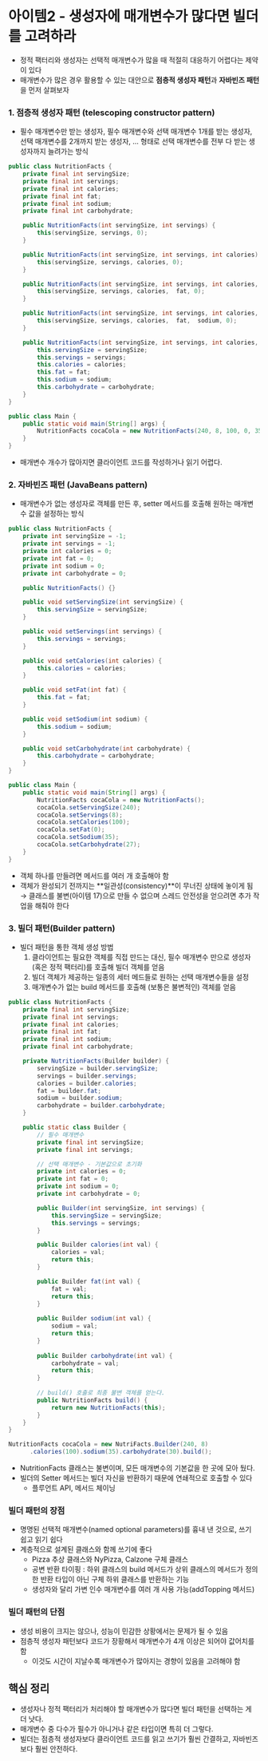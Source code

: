 # 아이템2 - 생성자에 매개변수가 많다면 빌더를 고려하라

* 정적 팩터리와 생성자는 선택적 매개변수가 많을 때 적절히 대응하기 어렵다는 제약이 있다
* 매개변수가 많은 경우 활용할 수 있는 대안으로 **점층적 생성자 패턴**과 **자바빈즈 패턴**을 먼저 살펴보자

### 1. 점층적 생성자 패턴 (telescoping constructor pattern)

* 필수 매개변수만 받는 생성자, 필수 매개변수와 선택 매개변수 1개를 받는 생성자, 선택 매개변수를 2개까지 받는 생성자, ... 형태로 선택 매개변수를 전부 다 받는 생성자까지 늘려가는 방식

```java
public class NutritionFacts {
    private final int servingSize;
    private final int servings;
    private final int calories;
    private final int fat;
    private final int sodium;
    private final int carbohydrate;

    public NutritionFacts(int servingSize, int servings) {
        this(servingSize, servings, 0);
    }

    public NutritionFacts(int servingSize, int servings, int calories) {
        this(servingSize, servings, calories, 0);
    }

    public NutritionFacts(int servingSize, int servings, int calories, int fat) {
        this(servingSize, servings, calories,  fat, 0);
    }

    public NutritionFacts(int servingSize, int servings, int calories, int fat, int sodium) {
        this(servingSize, servings, calories,  fat,  sodium, 0);
    }

    public NutritionFacts(int servingSize, int servings, int calories, int fat, int sodium, int carbohydrate) {
        this.servingSize = servingSize;
        this.servings = servings;
        this.calories = calories;
        this.fat = fat;
        this.sodium = sodium;
        this.carbohydrate = carbohydrate;
    }
}
```

```java
public class Main {
    public static void main(String[] args) {
        NutritionFacts cocaCola = new NutritionFacts(240, 8, 100, 0, 35, 27);
    }
}
```

* 매개변수 개수가 많아지면 클라이언트 코드를 작성하거나 읽기 어렵다.

### 2. 자바빈즈 패턴 (JavaBeans pattern)

* 매개변수가 없는 생성자로 객체를 만든 후, setter 메서드를 호출해 원하는 매개변수 값을 설정하는 방식

```java
public class NutritionFacts {
    private int servingSize = -1;
    private int servings = -1;
    private int calories = 0;
    private int fat = 0;
    private int sodium = 0;
    private int carbohydrate = 0;

    public NutritionFacts() {}

    public void setServingSize(int servingSize) {
        this.servingSize = servingSize;
    }

    public void setServings(int servings) {
        this.servings = servings;
    }

    public void setCalories(int calories) {
        this.calories = calories;
    }

    public void setFat(int fat) {
        this.fat = fat;
    }

    public void setSodium(int sodium) {
        this.sodium = sodium;
    }

    public void setCarbohydrate(int carbohydrate) {
        this.carbohydrate = carbohydrate;
    }
}
```

```java
public class Main {
    public static void main(String[] args) {
        NutritionFacts cocaCola = new NutritionFacts();
        cocaCola.setServingSize(240);
        cocaCola.setServings(8);
        cocaCola.setCalories(100);
        cocaCola.setFat(0);
        cocaCola.setSodium(35);
        cocaCola.setCarbohydrate(27);
    }
}
```

* 객체 하나를 만들려면 메서드를 여러 개 호출해야 함
* 객체가 완성되기 전까지는 **일관성(consistency)**이 무너진 상태에 놓이게 됨 → 클래스를 불변(아이템 17)으로 만들 수 없으며 스레드 안전성을 얻으려면 추가 작업을 해줘야 한다

### 3. 빌더 패턴(Builder pattern)

* 빌더 패턴을 통한 객체 생성 방법
  1. 클라이언트는 필요한 객체를 직접 만드는 대신, 필수 매개변수 만으로 생성자(혹은 정적 팩터리)를 호출해 빌더 객체를 얻음
  2. 빌더 객체가 제공하는 일종의 세터 메드들로 원하는 선택 매개변수들을 설정
  3. 매개변수가 없는 build 메서드를 호출해 (보통은 불변적인) 객체를 얻음

```java
public class NutritionFacts {
    private final int servingSize;
    private final int servings;
    private final int calories;
    private final int fat;
    private final int sodium;
    private final int carbohydrate;

    private NutritionFacts(Builder builder) {
        servingSize = builder.servingSize;
        servings = builder.servings;
        calories = builder.calories;
        fat = builder.fat;
        sodium = builder.sodium;
        carbohydrate = builder.carbohydrate;
    }

    public static class Builder {
        // 필수 매개변수
        private final int servingSize;
        private final int servings;

        // 선택 매개변수 - 기본값으로 초기화
        private int calories = 0;
        private int fat = 0;
        private int sodium = 0;
        private int carbohydrate = 0;

        public Builder(int servingSize, int servings) {
            this.servingSize = servingSize;
            this.servings = servings;
        }

        public Builder calories(int val) {
            calories = val;
            return this;
        }

        public Builder fat(int val) {
            fat = val;
            return this;
        }
        
        public Builder sodium(int val) {
            sodium = val;
            return this;
        }
        
        public Builder carbohydrate(int val) {
            carbohydrate = val;
            return this;
        }
        
        // build() 호출로 최종 불변 객체를 얻는다.
        public NutritionFacts build() {
            return new NutritionFacts(this);
        }
    }
}
```

```java
NutritionFacts cocaCola = new NutriFacts.Builder(240, 8)
      .calories(100).sodium(35).carbohydrate(30).build();
```

* NutritionFacts 클래스는 불변이며, 모든 매개변수의 기본값을 한 곳에 모아 뒀다.
* 빌더의 Setter 메서드는 빌더 자신을 반환하기 때문에 연쇄적으로 호출할 수 있다
  * 플루언트 API, 메서드 체이닝

### **빌더 패턴의 장점**

* 명명된 선택적 매개변수(named optional parameters)를 흉내 낸 것으로, 쓰기 쉽고 읽기 쉽다
* 계층적으로 설계된 클래스와 함께 쓰기에 좋다
  * Pizza 추상 클래스와 NyPizza, Calzone 구체 클래스
  * 공변 반환 타이핑 : 하위 클래스의 build 메서드가 상위 클래스의 메서드가 정의한 반환 타입이 아닌 구체 하위 클래스를 반환하는 기능
  * 생성자와 달리 가변 인수 매개변수를 여러 개 사용 가능(addTopping 메서드)

### **빌더 패턴의 단점**

* 생성 비용이 크지는 않으나, 성능이 민감한 상황에서는 문제가 될 수 있음
* 점층적 생성자 패턴보다 코드가 장황해서 매개변수가 4개 이상은 되어야 값어치를 함
  * 이것도 시간이 지날수록 매개변수가 많아지는 경향이 있음을 고려해야 함

## 핵심 정리

* 생성자나 정적 팩터리가 처리해야 할 매개변수가 많다면 빌더 패턴을 선택하는 게 더 낫다.
* 매개변수 중 다수가 필수가 아니거나 같은 타입이면 특히 더 그렇다.
* 빌더는 점층적 생성자보다 클라이언트 코드를 읽고 쓰기가 훨씬 간결하고, 자바빈즈보다 훨씬 안전하다.
